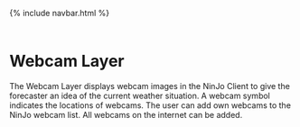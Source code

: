 
<link href="style.css" rel="stylesheet">

{% include navbar.html %}

<p style="margin: 60px 0px 0px 0px;" />

# Webcam Layer

The Webcam Layer displays webcam images in the NinJo Client to give the forecaster an idea of the current weather situation. A webcam symbol indicates the locations of webcams. The user can add own webcams to the NinJo webcam list. All webcams on the internet can be added. 
